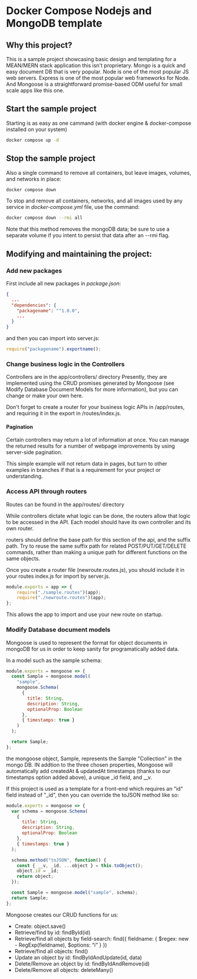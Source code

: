 # Docker Compose Nodejs and MongoDB template

## Why this project?
This is a sample project showcasing basic design and templating for a MEAN/MERN stack application this isn't proprietary. 
Mongo is a quick and easy document DB that is very popular. 
Node is one of the most popular JS web servers.
Express is one of the most popular web frameworks for Node.
And Mongoose is a straightforward promise-based ODM useful for small scale apps like this one.


## Start the sample project
Starting is as easy as one cammand (with docker engine & 
docker-compose installed on your system)
```bash
docker compose up -d
```

## Stop the sample project
Also a single command to remove all containers, but leave images, volumes, and networks in place:
```bash
docker compose down
```

To stop and remove all containers, networks, and all images used by any service in <em>docker-compose.yml</em> file, use the command:
```bash
docker compose down --rmi all
```
Note that this method removes the mongoDB data; be sure to use a separate volume if you intent to persist that data after an --rmi flag.

## Modifying and maintaining the project:
### Add new packages
First include all new packages in <em>package.json</em>:
```json
{
  ...
  "dependencies": {
    "packagename": "^1.0.0",
    ...
  }
}
```
and then you can import into server.js:
```js
require("packagename").exportname();
```

### Change business logic in the Controllers
Controllers are in the app/controllers/ directory
Presently, they are implemented using the CRUD promises
generated by Mongoose (see Modify Database Document Models
for more information), but you can change or make your own here.

Don't forget to create a router for your business logic APIs 
in /app/routes, and requiring it in the export in /routes/index.js.

#### Pagination
Certain controllers may return a lot of information at once. You
can manage the returned results for a number of webpage improvements
by using server-side pagination. 

This simple example will not return data in pages, but turn to other
examples in branches if that is a requirement for your project or 
understanding.

### Access API through routers
Routes can be found in the app/routes/ directory

While controllers dictate what logic can be done, the routers
allow that logic to be accessed in the API. Each model should 
have its own controller and its own router.

routers should define the base path for this section of the
api, and the suffix path. Try to reuse the same suffix path 
for related POST/PUT/GET/DELETE commands, rather than making
a unique path for different functions on the same objects.

Once you create a router file (newroute.routes.js), you should 
include it in your routes index.js for import by server.js.

```js
module.exports = app => {
    require("./sample.routes")(app);
    require("./newroute.routes")(app);
};
```

This allows the app to import and use your new route on startup.



### Modify Database document models
Mongoose is used to represent the format for object documents
in mongoDB for us in order to keep sanity for programatically 
added data.

In a model such as the sample schema:
```js
module.exports = mongoose => {
  const Sample = mongoose.model(
    "sample",
    mongoose.Schema(
      {
        title: String,
        description: String,
        optionalProp: Boolean
      },
      { timestamps: true }
    )
  );

  return Sample;
};
```
the mongoose object, Sample, represents the Sample "Collection"
in the mongo DB. IN addtion to the three chosen properties, 
Mongoose will automatically add createdAt & updatedAt timestamps
(thanks to our timestamps option added above), a unique _id field,
and __v.

If this project is used as a template for a front-end which 
requires an "id" field instead of "_id", then you can override the
toJSON method like so:

```js
module.exports = mongoose => {
  var schema = mongoose.Schema(
    {
      title: String,
      description: String,
      optionalProp: Boolean
    },
    { timestamps: true }
  );

  schema.method("toJSON", function() {
    const { __v, _id, ...object } = this.toObject();
    object.id = _id;
    return object;
  });

  const Sample = mongoose.model("sample", schema);
  return Sample;
};
```

Mongoose creates our CRUD functions for us:
- Create: object.save()
- Retrieve/find by id: findById(id)
- Retrieve/find all objects by field-search: find({ fieldname: { $regex: new - RegExp(fieldname), $options: “i” } })
- Retrieve/find all objects: find()
- Update an object by id: findByIdAndUpdate(id, data)
- Delete/Remove an object by id: findByIdAndRemove(id)
- Delete/Remove all objects: deleteMany()